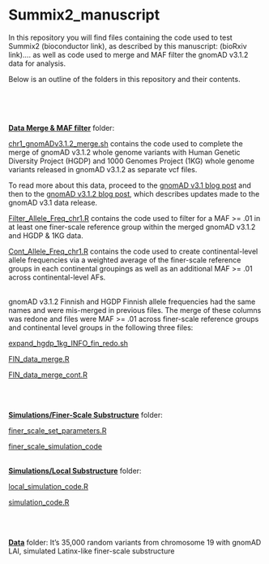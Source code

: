 
<!-- README.md is generated from README.Rmd. Please edit that file -->

# Summix2_manuscript

<!-- badges: start -->
<!-- badges: end -->

In this repository you will find files containing the code used to test
Summix2 (bioconductor link), as described by this manuscript: (bioRxiv
link)…. as well as code used to merge and MAF filter the gnomAD v3.1.2
data for analysis.

Below is an outline of the folders in this repository and their
contents.

<br> <br> <br>

[**Data Merge & MAF
filter**](https://github.com/hendriau/Summix2_manuscript/tree/main/gnomAD%20v3.1.2%20Merge%20%26%20MAF%20filter)
folder:

[chr1_gnomADv3.1.2_merge.sh](https://github.com/hendriau/Summix2_manuscript/blob/main/gnomAD%20v3.1.2%20Merge%20%26%20MAF%20filter/chr1_gnomADv3.1.2_merge.sh)
contains the code used to complete the merge of gnomAD v3.1.2 whole
genome variants with Human Genetic Diversity Project (HGDP) and 1000
Genomes Project (1KG) whole genome variants released in gnomAD v3.1.2 as
separate vcf files.

To read more about this data, proceed to the [gnomAD v3.1 blog
post](https://gnomad.broadinstitute.org/news/2020-10-gnomad-v3-1-new-content-methods-annotations-and-data-availability/)
and then to the [gnomAD v3.1.2 blog
post](https://gnomad.broadinstitute.org/news/2021-10-gnomad-v3-1-2-minor-release/),
which describes updates made to the gnomAD v3.1 data release.

[Filter_Allele_Freq_chr1.R](https://github.com/hendriau/Summix2_manuscript/blob/main/gnomAD%20v3.1.2%20Merge%20%26%20MAF%20filter/Filter_Allele_Freq_chr1.R)
contains the code used to filter for a MAF \>= .01 in at least one
finer-scale reference group within the merged gnomAD v3.1.2 and HGDP &
1KG data.

[Cont_Allele_Freq_chr1.R](https://github.com/hendriau/Summix2_manuscript/blob/main/gnomAD%20v3.1.2%20Merge%20%26%20MAF%20filter/Cont_Allele_Freq_chr1.R)
contains the code used to create continental-level allele frequencies
via a weighted average of the finer-scale reference groups in each
continental groupings as well as an additional MAF \>= .01 across
continental-level AFs.

<br> gnomAD v3.1.2 Finnish and HGDP Finnish allele frequencies had the
same names and were mis-merged in previous files. The merge of these
columns was redone and files were MAF \>= .01 across finer-scale
reference groups and continental level groups in the following three
files:

[expand_hgdp_1kg_INFO_fin_redo.sh](https://github.com/hendriau/Summix2_manuscript/blob/main/gnomAD%20v3.1.2%20Merge%20%26%20MAF%20filter/expand_hgdp_1kg_INFO_fin_redo.sh)

[FIN_data_merge.R](https://github.com/hendriau/Summix2_manuscript/blob/main/gnomAD%20v3.1.2%20Merge%20%26%20MAF%20filter/FIN_data_merge.R)

[FIN_data_merge_cont.R](https://github.com/hendriau/Summix2_manuscript/blob/main/gnomAD%20v3.1.2%20Merge%20%26%20MAF%20filter/FIN_data_merge_cont.R)

<br> <br>

[**Simulations/Finer-Scale
Substructure**](https://github.com/hendriau/Summix2_manuscript/tree/main/Simulations/Finer-Scale%20Substructure)
folder:

[finer_scale_set_parameters.R](https://github.com/hendriau/Summix2_manuscript/blob/main/Simulations/Finer-Scale%20Substructure/finer_scale_set_parameters.R)

[finer_scale_simulation_code](https://github.com/hendriau/Summix2_manuscript/blob/main/Simulations/Finer-Scale%20Substructure/finer_scale_simulation_code.R)

<br> [**Simulations/Local
Substructure**](https://github.com/hendriau/Summix2_manuscript/tree/main/Simulations/Local%20Substructure)
folder:

[local_simulation_code.R](https://github.com/hendriau/Summix2_manuscript/blob/main/Simulations/Local%20Substructure/local_simulation_code.R)

[simulation_code.R](https://github.com/hendriau/Summix2_manuscript/blob/main/Simulations/Local%20Substructure/simulation_code.R)

<br> <br>

[**Data**](https://github.com/hendriau/Summix2_manuscript/tree/main/data)
folder: It’s 35,000 random variants from chromosome 19 with gnomAD LAI,
simulated Latinx-like finer-scale substructure

